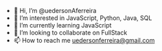 - 👋 Hi, I’m @uedersonAferreira
- 👀 I’m interested in JavaScript, Python, Java, SQL
- 🌱 I’m currently learning JavaScript
- 💞️ I’m looking to collaborate on FullStack
- 📫 How to reach me uedersonferreira@gmail.com

<!---
uedersonAferreira/uedersonAferreira is a ✨ special ✨ repository because its `README.md` (this file) appears on your GitHub profile.
You can click the Preview link to take a look at your changes.
--->
